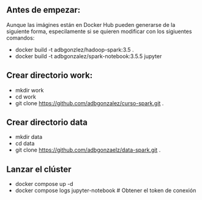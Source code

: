 ## Antes de empezar:
Aunque las imágines están en Docker Hub pueden generarse de la siguiente forma, especilamente si se quieren modificar con los sigiuentes comandos:
- docker build -t adbgonzlez/hadoop-spark:3.5 .
- docker build -t adbgonzalez/spark-notebook:3.5.5 jupyter
## Crear directorio work:
- mkdir work
- cd work
- git clone https://github.com/adbgonzalez/curso-spark.git .

## Crear directorio data
- mkdir data
- cd data
- git clone https://github.com/adbgonzaelz/data-spark.git .

## Lanzar el clúster
- docker compose up -d
- docker compose logs jupyter-notebook # Obtener el token de conexión
